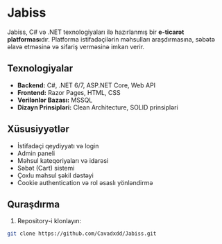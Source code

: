 # Jabiss

Jabiss, C# və .NET texnologiyaları ilə hazırlanmış bir **e-ticarət platforması**dır. Platforma istifadəçilərin məhsulları araşdırmasına, səbətə əlavə etməsinə və sifariş verməsinə imkan verir.

## Texnologiyalar

- **Backend:** C#, .NET 6/7, ASP.NET Core, Web API  
- **Frontend:** Razor Pages, HTML, CSS  
- **Verilənlər Bazası:** MSSQL  
- **Dizayn Prinsipləri:** Clean Architecture, SOLID prinsipləri  

## Xüsusiyyətlər

- İstifadəçi qeydiyyatı və login  
- Admin paneli  
- Məhsul kateqoriyaları və idarəsi  
- Səbət (Cart) sistemi  
- Çoxlu məhsul şəkil dəstəyi  
- Cookie authentication və rol əsaslı yönləndirmə  

## Quraşdırma

1. Repository-i klonlayın:
```bash
git clone https://github.com/Cavadxdd/Jabiss.git
